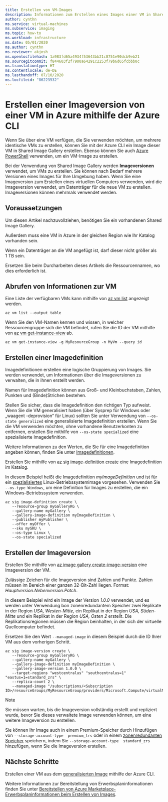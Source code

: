 ```yaml
---
title: Erstellen von VM-Images
description: Informationen zum Erstellen eines Images einer VM in Shared Image Gallery in Azure.
author: cynthn
ms.service: virtual-machines
ms.subservice: imaging
ms.topic: how-to
ms.workload: infrastructure
ms.date: 05/01/2020
ms.author: cynthn
ms.reviewer: akjosh
ms.openlocfilehash: 1a983fd65a4934f53643bb21c8751e90dcb9eb21
ms.sourcegitcommit: f844603f2f7900a64291c2253f79b6d65fcbbb0c
ms.translationtype: HT
ms.contentlocale: de-DE
ms.lasthandoff: 07/10/2020
ms.locfileid: "86223532"
---
```

# <a name="create-an-image-version-from-a-vm-in-azure-using-the-azure-cli"></a>Erstellen einer Imageversion von einer VM in Azure mithilfe der Azure CLI

Wenn Sie über eine VM verfügen, die Sie verwenden möchten, um mehrere identische VMs zu erstellen, können Sie mit der Azure CLI ein Image dieser VM in Shared Image Gallery erstellen. Ebenso können Sie auch [Azure PowerShell](image-version-vm-powershell.md) verwenden, um ein VM-Image zu erstellen.

Bei der Verwendung von Shared Image Gallery werden **Imageversionen** verwendet, um VMs zu erstellen. Sie können nach Bedarf mehrere Versionen eines Images für Ihre Umgebung haben. Wenn Sie eine Imageversion zum Erstellen eines virtuellen Computers verwenden, wird die Imageversion verwendet, um Datenträger für die neue VM zu erstellen. Imageversionen können mehrmals verwendet werden.


## <a name="before-you-begin"></a>Voraussetzungen

Um diesen Artikel nachzuvollziehen, benötigen Sie ein vorhandenen Shared Image Gallery. 

Außerdem muss eine VM in Azure in der gleichen Region wie Ihr Katalog vorhanden sein. 

Wenn ein Datenträger an die VM angefügt ist, darf dieser nicht größer als 1 TB sein.

Ersetzen Sie beim Durcharbeiten dieses Artikels die Ressourcennamen, wo dies erforderlich ist.

## <a name="get-information-about-the-vm"></a>Abrufen von Informationen zur VM

Eine Liste der verfügbaren VMs kann mithilfe von [az vm list](/cli/azure/vm#az-vm-list) angezeigt werden. 

```azurecli-interactive
az vm list --output table
```

Wenn Sie den VM-Namen kennen und wissen, in welcher Ressourcengruppe sich die VM befindet, rufen Sie die ID der VM mithilfe von [az vm get-instance-view](/cli/azure/vm#az-vm-get-instance-view) ab. 

```azurecli-interactive
az vm get-instance-view -g MyResourceGroup -n MyVm --query id
```


## <a name="create-an-image-definition"></a>Erstellen einer Imagedefinition

Imagedefinitionen erstellen eine logische Gruppierung von Images. Sie werden verwendet, um Informationen über die Imageversionen zu verwalten, die in ihnen erstellt werden. 

Namen für Imagedefinition können aus Groß- und Kleinbuchstaben, Zahlen, Punkten und (Binde)Strichen bestehen. 

Stellen Sie sicher, dass die Imagedefinition den richtigen Typ aufweist. Wenn Sie die VM generalisiert haben (über Sysprep für Windows oder „waagent -deprovision“ für Linux) sollten Sie unter Verwendung von `--os-state generalized` eine generalisierte Imagedefinition erstellen. Wenn Sie die VM verwenden möchten, ohne vorhandene Benutzerkonten zu entfernen, erstellen Sie mithilfe von `--os-state specialized` eine spezialisierte Imagedefinition.

Weitere Informationen zu den Werten, die Sie für eine Imagedefinition angeben können, finden Sie unter [Imagedefinitionen](https://docs.microsoft.com/azure/virtual-machines/linux/shared-image-galleries#image-definitions).

Erstellen Sie mithilfe von [az sig image-definition create](/cli/azure/sig/image-definition#az-sig-image-definition-create) eine Imagedefinition im Katalog.

In diesem Beispiel heißt die Imagedefinition *myImageDefinition* und ist für ein [spezialisiertes](https://docs.microsoft.com/azure/virtual-machines/linux/shared-image-galleries#generalized-and-specialized-images) Linux-Betriebssystemimage vorgesehen. Verwenden Sie `--os-type Windows`, um eine Definition für Images zu erstellen, die ein Windows-Betriebssystem verwenden. 

```azurecli-interactive 
az sig image-definition create \
   --resource-group myGalleryRG \
   --gallery-name myGallery \
   --gallery-image-definition myImageDefinition \
   --publisher myPublisher \
   --offer myOffer \
   --sku mySKU \
   --os-type Linux \
   --os-state specialized
```


## <a name="create-the-image-version"></a>Erstellen der Imageversion

Erstellen Sie mithilfe von [az image gallery create-image-version](/cli/azure/sig/image-version#az-sig-image-version-create) eine Imageversion der VM.  

Zulässige Zeichen für die Imageversion sind Zahlen und Punkte. Zahlen müssen im Bereich einer ganzen 32-Bit-Zahl liegen. Format: *Hauptversion*.*Nebenversion*.*Patch*.

In diesem Beispiel wird ein Image der Version *1.0.0* verwendet, und es werden unter Verwendung bon zonenredundantem Speicher zwei Replikate in der Region *USA, Westen-Mitte*, ein Replikat in der Region *USA, Süden-Mitte* und ein Replikat in der Region *USA, Osten 2* erstellt. Die Replikationsregionen müssen die Region beinhalten, in der sich der virtuelle Quellcomputer befindet.

Ersetzen Sie den Wert `--managed-image` in diesem Beispiel durch die ID Ihrer VM aus dem vorherigen Schritt.

```azurecli-interactive 
az sig image-version create \
   --resource-group myGalleryRG \
   --gallery-name myGallery \
   --gallery-image-definition myImageDefinition \
   --gallery-image-version 1.0.0 \
   --target-regions "westcentralus" "southcentralus=1" "eastus=1=standard_zrs" \
   --replica-count 2 \
   --managed-image "/subscriptions/<Subscription ID>/resourceGroups/MyResourceGroup/providers/Microsoft.Compute/virtualMachines/myVM"
```

> [!NOTE]
> Sie müssen warten, bis die Imageversion vollständig erstellt und repliziert wurde, bevor Sie dieses verwaltete Image verwenden können, um eine weitere Imageversion zu erstellen.
>
> Sie können Ihr Image auch in einem Premium-Speicher durch Hinzufügen von `--storage-account-type  premium_lrs` oder in einem [zonenredundanten Speicher](https://docs.microsoft.com/azure/storage/common/storage-redundancy-zrs) speichern, indem Sie `--storage-account-type  standard_zrs` hinzufügen, wenn Sie die Imageversion erstellen.
>

## <a name="next-steps"></a>Nächste Schritte

Erstellen einer VM aus dem [generalisierten Image](vm-generalized-image-version-cli.md) mithilfe der Azure CLI.

Weitere Informationen zur Bereitstellung von Erwerbsplaninformationen finden Sie unter [Bereitstellen von Azure Marketplace-Erwerbsplaninformationen beim Erstellen von Images](marketplace-images.md).
